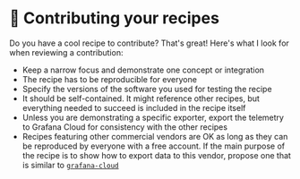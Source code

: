 # 🍚 Contributing your recipes

Do you have a cool recipe to contribute? That's great! Here's what I look for when reviewing a contribution:

- Keep a narrow focus and demonstrate one concept or integration
- The recipe has to be reproducible for everyone
- Specify the versions of the software you used for testing the recipe
- It should be self-contained. It might reference other recipes, but everything needed to succeed is included in the recipe itself
- Unless you are demonstrating a specific exporter, export the telemetry to Grafana Cloud for consistency with the other recipes
- Recipes featuring other commercial vendors are OK as long as they can be reproduced by everyone with a free account. If the main purpose of the recipe is to show how to export data to this vendor, propose one that is similar to [`grafana-cloud`](./grafana-cloud/)
